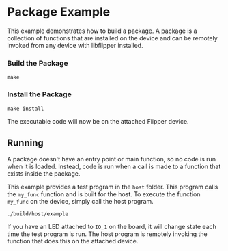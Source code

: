 # Package Example

This example demonstrates how to build a package. A package is a collection of functions that are installed on the device and can be remotely invoked from any device with libflipper installed.

### Build the Package
```
make
```

### Install the Package
```
make install
```

The executable code will now be on the attached Flipper device.

## Running

A package doesn't have an entry point or main function, so no code is run when
it is loaded. Instead, code is run when a call is made to a function that
exists inside the package.

This example provides a test program in the `host` folder. This program calls
the `my_func` function and is built for the host. To execute the function
`my_func` on the device, simply call the host program.

```
./build/host/example
```

If you have an LED attached to `IO_1` on the board, it will change state each
time the test program is run. The host program is remotely invoking the
function that does this on the attached device.
